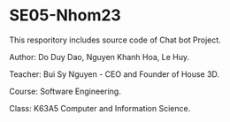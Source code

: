 # SE05-Nhom23
This resporitory includes source code of Chat bot Project.

Author: Do Duy Dao, Nguyen Khanh Hoa, Le Huy.

Teacher: Bui Sy Nguyen - CEO and Founder of House 3D.

Course: Software Engineering.

Class: K63A5 Computer and Information Science.

